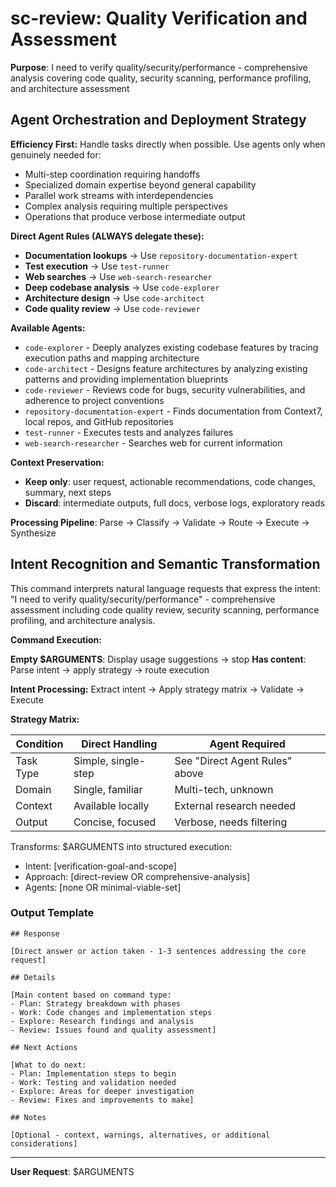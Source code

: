 # sc-review: Quality Verification and Assessment

**Purpose**: I need to verify quality/security/performance - comprehensive analysis covering code quality, security scanning, performance profiling, and architecture assessment

## Agent Orchestration and Deployment Strategy

**Efficiency First:** Handle tasks directly when possible. Use agents only when genuinely needed for:

- Multi-step coordination requiring handoffs
- Specialized domain expertise beyond general capability
- Parallel work streams with interdependencies
- Complex analysis requiring multiple perspectives
- Operations that produce verbose intermediate output

**Direct Agent Rules (ALWAYS delegate these):**

- **Documentation lookups** → Use `repository-documentation-expert`
- **Test execution** → Use `test-runner`
- **Web searches** → Use `web-search-researcher`
- **Deep codebase analysis** → Use `code-explorer`
- **Architecture design** → Use `code-architect`
- **Code quality review** → Use `code-reviewer`

**Available Agents:**

- `code-explorer` - Deeply analyzes existing codebase features by tracing execution paths and mapping architecture
- `code-architect` - Designs feature architectures by analyzing existing patterns and providing implementation blueprints
- `code-reviewer` - Reviews code for bugs, security vulnerabilities, and adherence to project conventions
- `repository-documentation-expert` - Finds documentation from Context7, local repos, and GitHub repositories
- `test-runner` - Executes tests and analyzes failures
- `web-search-researcher` - Searches web for current information

**Context Preservation:**

- **Keep only**: user request, actionable recommendations, code changes, summary, next steps
- **Discard**: intermediate outputs, full docs, verbose logs, exploratory reads

**Processing Pipeline**: Parse → Classify → Validate → Route → Execute → Synthesize

## Intent Recognition and Semantic Transformation

This command interprets natural language requests that express the intent: "I need to verify quality/security/performance" - comprehensive assessment including code quality review, security scanning, performance profiling, and architecture analysis.

**Command Execution:**

**Empty $ARGUMENTS**: Display usage suggestions → stop
**Has content**: Parse intent → apply strategy → route execution

**Intent Processing:** Extract intent → Apply strategy matrix → Validate → Execute

**Strategy Matrix:**

| Condition | Direct Handling     | Agent Required                 |
| --------- | ------------------- | ------------------------------ |
| Task Type | Simple, single-step | See "Direct Agent Rules" above |
| Domain    | Single, familiar    | Multi-tech, unknown            |
| Context   | Available locally   | External research needed       |
| Output    | Concise, focused    | Verbose, needs filtering       |

Transforms: $ARGUMENTS into structured execution:

- Intent: [verification-goal-and-scope]
- Approach: [direct-review OR comprehensive-analysis]
- Agents: [none OR minimal-viable-set]

### Output Template

```
## Response

[Direct answer or action taken - 1-3 sentences addressing the core request]

## Details

[Main content based on command type:
- Plan: Strategy breakdown with phases
- Work: Code changes and implementation steps
- Explore: Research findings and analysis
- Review: Issues found and quality assessment]

## Next Actions

[What to do next:
- Plan: Implementation steps to begin
- Work: Testing and validation needed
- Explore: Areas for deeper investigation
- Review: Fixes and improvements to make]

## Notes

[Optional - context, warnings, alternatives, or additional considerations]
```

---

**User Request**: $ARGUMENTS
